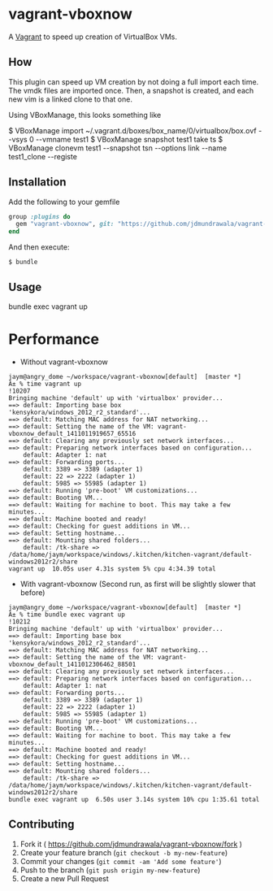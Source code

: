 # vagrant-vboxnow
A [Vagrant](http://www.vagrantup.com/) to speed up creation of VirtualBox VMs.

## How
This plugin can speed up VM creation by not doing a full import each time. The vmdk
files are imported once. Then, a snapshot is created, and each new vim is a linked
clone to that one.

Using VBoxManage, this looks something like

$ VBoxManage import ~/.vagrant.d/boxes/box_name/0/virtualbox/box.ovf --vsys 0 --vmname test1
$ VBoxManage snapshot test1 take ts
$ VBoxManage clonevm test1 --snapshot tsn --options link --name test1_clone --registe

## Installation

Add the following to your gemfile

```ruby
group :plugins do
  gem "vagrant-vboxnow", git: "https://github.com/jdmundrawala/vagrant-vboxnow.git"
end
```

And then execute:

    $ bundle

## Usage
bundle exec vagrant up

# Performance
* Without vagrant-vboxnow
```
jaym@angry_dome ~/workspace/vagrant-vboxnow[default]  [master *]
Â± % time vagrant up                                                                                                                                                                                                                                                       !10207
Bringing machine 'default' up with 'virtualbox' provider...
==> default: Importing base box 'kensykora/windows_2012_r2_standard'...
==> default: Matching MAC address for NAT networking...
==> default: Setting the name of the VM: vagrant-vboxnow_default_1411011919657_65516
==> default: Clearing any previously set network interfaces...
==> default: Preparing network interfaces based on configuration...
    default: Adapter 1: nat
==> default: Forwarding ports...
    default: 3389 => 3389 (adapter 1)
    default: 22 => 2222 (adapter 1)
    default: 5985 => 55985 (adapter 1)
==> default: Running 'pre-boot' VM customizations...
==> default: Booting VM...
==> default: Waiting for machine to boot. This may take a few minutes...
==> default: Machine booted and ready!
==> default: Checking for guest additions in VM...
==> default: Setting hostname...
==> default: Mounting shared folders...
    default: /tk-share => /data/home/jaym/workspace/windows/.kitchen/kitchen-vagrant/default-windows2012r2/share
vagrant up  10.05s user 4.31s system 5% cpu 4:34.39 total
```

* With vagrant-vboxnow (Second run, as first will be slightly slower that before)
```
jaym@angry_dome ~/workspace/vagrant-vboxnow[default]  [master *]
Â± % time bundle exec vagrant up                                                                                                                                                                                                                                           !10212
Bringing machine 'default' up with 'virtualbox' provider...
==> default: Importing base box 'kensykora/windows_2012_r2_standard'...
==> default: Matching MAC address for NAT networking...
==> default: Setting the name of the VM: vagrant-vboxnow_default_1411012306462_88501
==> default: Clearing any previously set network interfaces...
==> default: Preparing network interfaces based on configuration...
    default: Adapter 1: nat
==> default: Forwarding ports...
    default: 3389 => 3389 (adapter 1)
    default: 22 => 2222 (adapter 1)
    default: 5985 => 55985 (adapter 1)
==> default: Running 'pre-boot' VM customizations...
==> default: Booting VM...
==> default: Waiting for machine to boot. This may take a few minutes...
==> default: Machine booted and ready!
==> default: Checking for guest additions in VM...
==> default: Setting hostname...
==> default: Mounting shared folders...
    default: /tk-share => /data/home/jaym/workspace/windows/.kitchen/kitchen-vagrant/default-windows2012r2/share
bundle exec vagrant up  6.50s user 3.14s system 10% cpu 1:35.61 total
```

## Contributing

1. Fork it ( https://github.com/jdmundrawala/vagrant-vboxnow/fork )
2. Create your feature branch (`git checkout -b my-new-feature`)
3. Commit your changes (`git commit -am 'Add some feature'`)
4. Push to the branch (`git push origin my-new-feature`)
5. Create a new Pull Request
